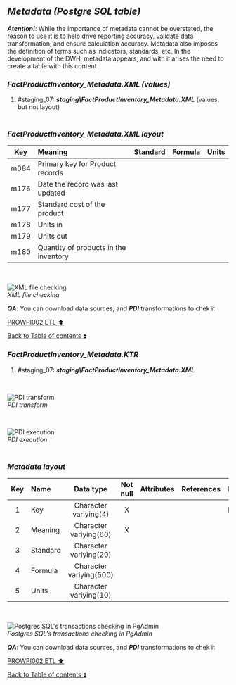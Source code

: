 ## **_Metadata (Postgre SQL table)_**  

**_Atention!_**: While the importance of metadata cannot be overstated, the reason to use it is to help drive reporting accuracy, validate data transformation, and ensure calculation accuracy. Metadata also imposes the definition of terms such as indicators, standards, etc. In the development of the DWH, metadata appears, and with it arises the need to create a table with this content  

### **_FactProductInventory\_Metadata.XML (values)_**  
  1. #staging_07: **_staging\FactProductInventory\_Metadata.XML_** (values, but not layout)  

### **_<p><br>FactProductInventory\_Metadata.XML layout</p>_**  

| Key      	| Meaning                                 | Standard              | Formula                                                                  | Units |
| :-------: | :-------------------------------------- | :-------------------: | :----------------------------------------------------------------------- | :---: |
| m084      | Primary key for Product records         |                       |                                                                          |       |
| m176      | Date the record was last updated        |                       |                                                                          |       |
| m177      | Standard cost of the product            |                       |                                                                          |       |
| m178      | Units in                                |                       |                                                                          |       |
| m179      | Units out                               |                       |                                                                          |       |
| m180      | Quantity of products in the inventory   |                       |                                                                          |       |

   <p><br></p>  
 
  ![XML file checking](https://i.imgur.com/8TESDKx.png)  
  _XML file checking_  

  **_QA_**: You can download data sources, and **_PDI_** transformations to chek it  

[PROWPI002 ETL :arrow_up:](prowpi002_etl_adventureworksdw2022_db.md)  

[Back to Table of contents :arrow_double_up:](../README.md)  


### **_FactProductInventory\_Metadata.KTR_**  
  1. #staging_07: **_staging\FactProductInventory\_Metadata.XML_**  

   <p><br></p>  

  ![PDI transform](https://i.imgur.com/zmgC5Cx.png)  
  _PDI transform_  

  <p><br></p>  

  ![PDI execution](https://i.imgur.com/re6d9Id.png)  
  _PDI execution_ 

### **_<p><br>Metadata layout</p>_**  

| Key	| Name                  | Data type              | Not null | Attributes | References            | Description |
| :-: | :-------------------- | :--------------------: | :------: | :--------- | :-------------------- | :-----------| 
| 1   | Key                   | Character variying(4)  | X        |            |                       | PK,FK       |
| 2   | Meaning               | Character variying(60) | X        |            |                       |             |
| 3   | Standard              | Character variying(20) |          |            |                       |             |
| 4   | Formula               | Character variying(500)|          |            |                       |             |
| 5   | Units                 | Character variying(10) |          |            |                       |             |

   <p><br></p>  
 
  ![Postgres SQL's transactions checking in PgAdmin](https://i.imgur.com/3tsUWND.png)  
  _Postgres SQL's transactions checking in PgAdmin_  

  **_QA_**: You can download data sources, and **_PDI_** transformations to chek it  

[PROWPI002 ETL :arrow_up:](prowpi002_etl_adventureworksdw2022_db.md)  

[Back to Table of contents :arrow_double_up:](../README.md)  